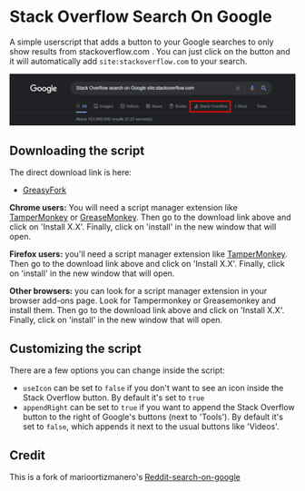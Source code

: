 # Stack Overflow Search On Google
A simple userscript that adds a button to your Google searches to only show results from stackoverflow.com . You can just click on the button and it will automatically add `site:stackoverflow.com` to your search.

![Img](screenshot.png)

## Downloading the script
The direct download link is here:

* [GreasyFork](https://greasyfork.org/en/scripts/381497-reddit-search-on-google)

**Chrome users:** You will need a script manager extension like [TamperMonkey](https://addons.mozilla.org/en-US/firefox/addon/tampermonkey/)  or [GreaseMonkey](https://addons.mozilla.org/en-US/firefox/addon/greasemonkey/). Then go to the download link above and click on 'Install X.X'. Finally, click on 'install' in the new window that will open.

**Firefox users:** you'll need a script manager extension like [TamperMonkey](https://chrome.google.com/webstore/detail/tampermonkey/dhdgffkkebhmkfjojejmpbldmpobfkfo?hl=en). Then go to the download link above and click on 'Install X.X'. Finally, click on 'install' in the new window that will open.

**Other browsers:** you can look for a script manager extension in your browser add-ons page. Look for Tampermonkey or Greasemonkey and install them. Then go to the download link above and click on 'Install X.X'. Finally, click on 'install' in the new window that will open.

## Customizing the script
There are a few options you can change inside the script:

* `useIcon` can be set to `false` if you don't want to see an icon inside the Stack Overflow button. By default it's set to `true`
* `appendRight` can be set to `true` if you want to append the Stack Overflow button to the right of Google's buttons (next to 'Tools'). By default it's set to `false`, which appends it next to the usual buttons like 'Videos'.

## Credit
This is a fork of marioortizmanero's [Reddit-search-on-google](https://github.com/marioortizmanero/reddit-search-on-google)